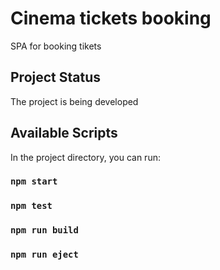 # Cinema tickets booking 

SPA for booking tikets 

## Project Status

The project is being developed
## Available Scripts

In the project directory, you can run:
### `npm start`

### `npm test`

### `npm run build`

### `npm run eject`